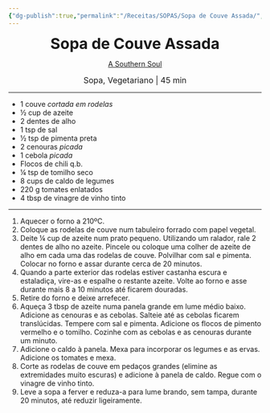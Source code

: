 ```yaml
---
{"dg-publish":true,"permalink":"/Receitas/SOPAS/Sopa de Couve Assada/","title":"Sopa de Couve Assada","tags":["💚ok"]}
---
```


<div style="text-align: center;"> <span style="font-size: 30px;"><b>Sopa de Couve Assada</b></span> </div>

<span class="center"> <center> [A Southern Soul](https://www.asouthernsoul.com/amazing-roasted-cabbage-soup/) </center></span>

<div style="text-align: center;"> <span style="font-size: 16px;">  Sopa, Vegetariano | 45 min </span> </div>

---
- 1 couve *cortada em rodelas*
- ½ cup de azeite
- 2 dentes de alho
- 1 tsp de sal
- ½ tsp de pimenta preta
- 2 cenouras *picada*
- 1 cebola *picada*
- Flocos de chili q.b.
- ¼ tsp de tomilho seco
- 8 cups de caldo de legumes
- 220 g tomates enlatados
- 4 tbsp de vinagre de vinho tinto
---
1. Aquecer o forno a 210ºC.
2. Coloque as rodelas de couve num tabuleiro forrado com papel vegetal.
3. Deite ¼ cup de azeite num prato pequeno. Utilizando um ralador, rale 2 dentes de alho no azeite. Pincele ou coloque uma colher de azeite de alho em cada uma das rodelas de couve. Polvilhar com sal e pimenta. Colocar no forno e assar durante cerca de 20 minutos.
4. Quando a parte exterior das rodelas estiver castanha escura e estaladiça, vire-as e espalhe o restante azeite. Volte ao forno e asse durante mais 8 a 10 minutos até ficarem douradas.
5. Retire do forno e deixe arrefecer.
6. Aqueça 3 tbsp de azeite numa panela grande em lume médio baixo. Adicione as cenouras e as cebolas. Salteie até as cebolas ficarem translúcidas. Tempere com sal e pimenta. Adicione os flocos de pimento vermelho e o tomilho. Cozinhe com as cebolas e as cenouras durante um minuto.
7. Adicione o caldo à panela. Mexa para incorporar os legumes e as ervas. Adicione os tomates e mexa.
8. Corte as rodelas de couve em pedaços grandes (elimine as extremidades muito escuras) e adicione à panela de caldo. Regue com o vinagre de vinho tinto.
9. Leve a sopa a ferver e reduza-a para lume brando, sem tampa, durante 20 minutos, até reduzir ligeiramente.